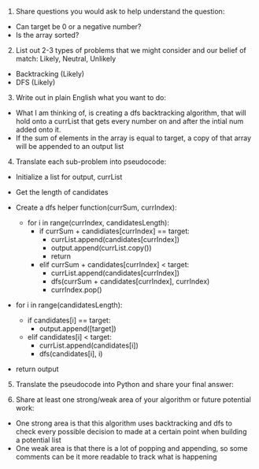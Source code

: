 1. Share questions you would ask to help understand the question:
- Can target be 0 or a negative number?
- Is the array sorted?

2. List out 2-3 types of problems that we might consider and our belief of match: Likely, Neutral, Unlikely
- Backtracking (Likely)
- DFS (Likely)

3. Write out in plain English what you want to do: 
- What I am thinking of, is creating a dfs backtracking algorithm, that will hold onto a currList that gets every number on and after the intial num added onto it.
- If the sum of elements in the array is equal to target, a copy of that array will be appended to an output list

4. Translate each sub-problem into pseudocode:
- Initialize a list for output, currList
- Get the length of candidates

- Create a dfs helper function(currSum, currIndex):
  <!-- - if currSum > target:
    - return  -->
  - for i in range(currIndex, candidatesLength):
    - if currSum + candidiates[currIndex] == target:
      - currList.append(candidates[currIndex])
      - output.append(currList.copy())
      - return
    - elif currSum + candidates[currIndex] < target:
      - currList.append(candidates[currIndex])
      - dfs(currSum + candidates[currIndex], currIndex)
      <!-- - currIndex += 1 -->
      - currIndex.pop()
    
- for i in range(candidatesLength):
  - if candidates[i] == target:
    - output.append([target])
  - elif candidates[i] < target:
    - currList.append(candidates[i])
    - dfs(candidates[i], i)

- return output

5. Translate the pseudocode into Python and share your final answer:
  <!-- class Solution:
    def combinationSum(self, candidates: List[int], target: int) -> List[List[int]]:
        output, currList = [], []
        candLength = len(candidates)

        def dfs(currSum, currIndex):
            for i in range(currIndex, candLength):
                currNum = candidates[i]

                if currSum + currNum == target:
                    currList.append(currNum)
                    output.append(currList.copy())
                    currList.pop()
                elif currSum + currNum < target:
                    currList.append(currNum)
                    dfs(currSum + currNum, i)
                    currList.pop()
        
        for c in range(candLength):
            if candidates[c] == target:
                output.append([target])
            elif candidates[c] < target:
                currList.append(candidates[c])
                dfs(candidates[c], c)
                currList.pop()

        return output  -->

6. Share at least one strong/weak area of your algorithm or future potential work:
- One strong area is that this algorithm uses backtracking and dfs to check every possible decision to made at a certain point when building a potential list
- One weak area is that there is a lot of popping and appending, so some comments can be it more readable to track what is happening